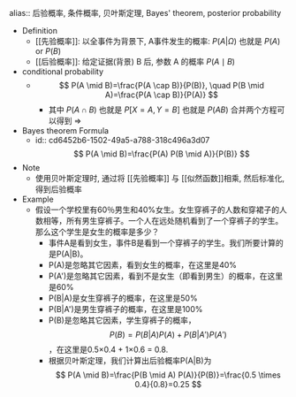 alias:: 后验概率, 条件概率, 贝叶斯定理, Bayes' theorem, posterior probability

- Definition
	- [[先验概率]]: 以全事件为背景下, A事件发生的概率: $P(A|Ω)$ 也就是 $P(A) \text{ or } P(B)$
	- [[后验概率]]: 给定证据(背景) B 后, 参数 A 的概率 $P(A \mid B)$
- conditional probability
	- $$
	  P(A \mid B)=\frac{P(A \cap B)}{P(B)}, \quad P(B \mid A)=\frac{P(A \cap B)}{P(A)}
	  $$
		- 其中 $P(A \cap B)$ 也就是 $P[X = A, Y = B]$ 也就是 $P(AB)$
		  合并两个方程可以得到 =>
- Bayes theorem Formula
	- id:: cd6452b6-1502-49a5-a788-318c496a3d07
	  $$
	  P(A \mid B)=\frac{P(A) P(B \mid A)}{P(B)}
	  $$
- Note
	- 使用贝叶斯定理时, 通过将 [[先验概率]] 与 [[似然函数]]相乘, 然后标准化, 得到后验概率
- Example
	- 假设一个学校里有60％男生和40%女生。女生穿裤子的人数和穿裙子的人数相等，所有男生穿裤子。一个人在远处随机看到了一个穿裤子的学生。那么这个学生是女生的概率是多少？
		- 事件A是看到女生，事件B是看到一个穿裤子的学生。我们所要计算的是P(A|B)。
		- P(A)是忽略其它因素，看到女生的概率，在这里是40%
		- P(A')是忽略其它因素，看到不是女生（即看到男生）的概率，在这里是60%
		- P(B|A)是女生穿裤子的概率，在这里是50%
		- P(B|A')是男生穿裤子的概率，在这里是100%
		- P(B)是忽略其它因素，学生穿裤子的概率，$$P(B) = P(B|A)P(A) + P(B|A')P(A')$$，在这里是0.5×0.4 + 1×0.6 = 0.8.
		- 根据贝叶斯定理，我们计算出后验概率P(A|B)为
		  $$
		  P(A \mid B)=\frac{P(B \mid A) P(A)}{P(B)}=\frac{0.5 \times 0.4}{0.8}=0.25 
		  $$